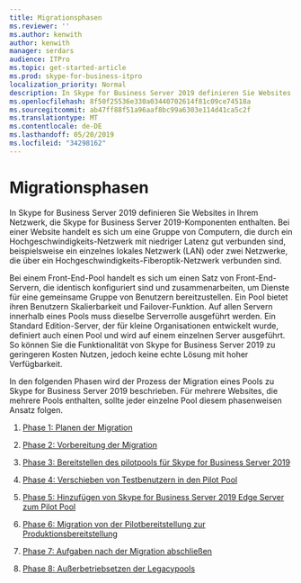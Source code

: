 ```yaml
---
title: Migrationsphasen
ms.reviewer: ''
ms.author: kenwith
author: kenwith
manager: serdars
audience: ITPro
ms.topic: get-started-article
ms.prod: skype-for-business-itpro
localization_priority: Normal
description: In Skype for Business Server 2019 definieren Sie Websites in Ihrem Netzwerk, die Skype for Business Server 2019-Komponenten enthalten. Bei einer Website handelt es sich um eine Gruppe von Computern, die durch ein Hochgeschwindigkeits-Netzwerk mit niedriger Latenz gut verbunden sind, beispielsweise ein einzelnes lokales Netzwerk (LAN) oder zwei Netzwerke, die über ein Hochgeschwindigkeits-Fiberoptik-Netzwerk verbunden sind.
ms.openlocfilehash: 8f50f25536e330a03440702614f81c09ce74518a
ms.sourcegitcommit: ab47ff88f51a96aaf8bc99a6303e114d41ca5c2f
ms.translationtype: MT
ms.contentlocale: de-DE
ms.lasthandoff: 05/20/2019
ms.locfileid: "34298162"
---
```

# <a name="migration-phases"></a>Migrationsphasen

In Skype for Business Server 2019 definieren Sie Websites in Ihrem Netzwerk, die Skype for Business Server 2019-Komponenten enthalten. Bei einer Website handelt es sich um eine Gruppe von Computern, die durch ein Hochgeschwindigkeits-Netzwerk mit niedriger Latenz gut verbunden sind, beispielsweise ein einzelnes lokales Netzwerk (LAN) oder zwei Netzwerke, die über ein Hochgeschwindigkeits-Fiberoptik-Netzwerk verbunden sind. 
  
Bei einem Front-End-Pool handelt es sich um einen Satz von Front-End-Servern, die identisch konfiguriert sind und zusammenarbeiten, um Dienste für eine gemeinsame Gruppe von Benutzern bereitzustellen. Ein Pool bietet ihren Benutzern Skalierbarkeit und Failover-Funktion. Auf allen Servern innerhalb eines Pools muss dieselbe Serverrolle ausgeführt werden. Ein Standard Edition-Server, der für kleine Organisationen entwickelt wurde, definiert auch einen Pool und wird auf einem einzelnen Server ausgeführt. So können Sie die Funktionalität von Skype for Business Server 2019 zu geringeren Kosten Nutzen, jedoch keine echte Lösung mit hoher Verfügbarkeit. 
  
In den folgenden Phasen wird der Prozess der Migration eines Pools zu Skype for Business Server 2019 beschrieben. Für mehrere Websites, die mehrere Pools enthalten, sollte jeder einzelne Pool diesem phasenweisen Ansatz folgen.
  
1. [Phase 1: Planen der Migration](phase-1-plan-your-migration.md)
    
2. [Phase 2: Vorbereitung der Migration](phase-2-prepare-for-migration.md)
    
3. [Phase 3: Bereitstellen des pilotpools für Skype for Business Server 2019](phase-3-deploy-pilot-pool.md)
    
4. [Phase 4: Verschieben von Testbenutzern in den Pilot Pool](phase-4-move-test-users-to-the-pilot-pool.md)
    
5. [Phase 5: Hinzufügen von Skype for Business Server 2019 Edge Server zum Pilot Pool](phase-5-add-edge-server-to-pilot-pool.md)
    
6. [Phase 6: Migration von der Pilotbereitstellung zur Produktionsbereitstellung](phase-6-move-from-pilot-deployment-into-production.md)
    
7. [Phase 7: Aufgaben nach der Migration abschließen](phase-7-complete-post-migration-tasks.md)
    
8. [Phase 8: Außerbetriebsetzen der Legacypools](phase-8-decommission-legacy-pools.md)
    

